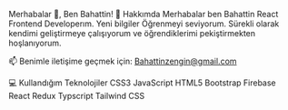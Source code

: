 Merhabalar 👋, Ben Bahattin!
🚀 Hakkımda
Merhabalar ben Bahattin React Frontend Developerım. Yeni bilgiler Öğrenmeyi seviyorum. Sürekli olarak kendimi geliştirmeye çalışıyorum ve öğrendiklerimi pekiştirmekten hoşlanıyorum.

📫 Benimle iletişime geçmek için: Bahattinzengin@gmail.com

💻 Kullandığım Teknolojiler
CSS3 JavaScript HTML5 Bootstrap  Firebase React Redux Typscript Tailwind CSS
